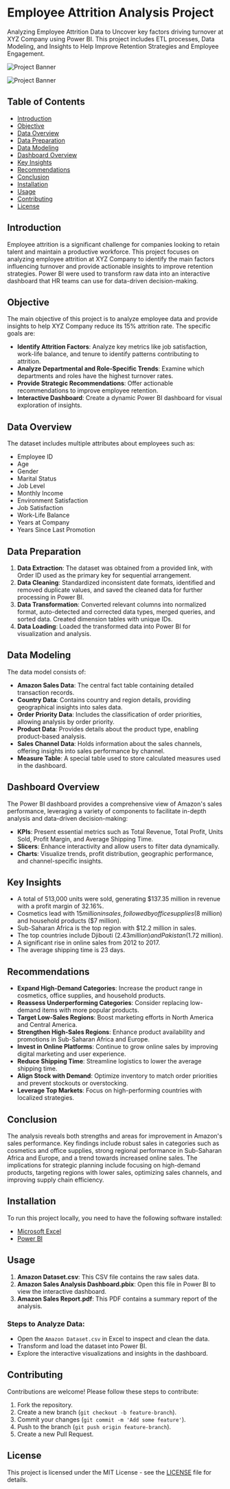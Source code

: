 # Employee Attrition Analysis Project
Analyzing Employee Attrition Data to Uncover key factors driving turnover at XYZ Company using Power BI. This project includes ETL processes, Data Modeling, and Insights to Help Improve Retention Strategies and Employee Engagement.

![Project Banner](ProjectBanner1.png)

![Project Banner](ProjectBanner2.png)

## Table of Contents
- [Introduction](#introduction)
- [Objective](#objective)
- [Data Overview](#data-overview)
- [Data Preparation](#data-preparation)
- [Data Modeling](#data-modeling)
- [Dashboard Overview](#dashboard-overview)
- [Key Insights](#key-insights)
- [Recommendations](#recommendations)
- [Conclusion](#conclusion)
- [Installation](#installation)
- [Usage](#usage)
- [Contributing](#contributing)
- [License](#license)

## Introduction
Employee attrition is a significant challenge for companies looking to retain talent and maintain a productive workforce. This project focuses on analyzing employee attrition at XYZ Company to identify the main factors influencing turnover and provide actionable insights to improve retention strategies. Power BI were used to transform raw data into an interactive dashboard that HR teams can use for data-driven decision-making.
## Objective
The main objective of this project is to analyze employee data and provide insights to help XYZ Company reduce its 15% attrition rate. The specific goals are:
- **Identify Attrition Factors**: Analyze key metrics like job satisfaction, work-life balance, and tenure to identify patterns contributing to attrition.
- **Analyze Departmental and Role-Specific Trends**: Examine which departments and roles have the highest turnover rates.
- **Provide Strategic Recommendations**: Offer actionable recommendations to improve employee retention.
- **Interactive Dashboard**: Create a dynamic Power BI dashboard for visual exploration of insights.

## Data Overview
The dataset includes multiple attributes about employees such as:
- Employee ID
- Age
- Gender
- Marital Status
- Job Level
- Monthly Income
- Environment Satisfaction
- Job Satisfaction
- Work-Life Balance
- Years at Company
- Years Since Last Promotion

## Data Preparation
1. **Data Extraction**: The dataset was obtained from a provided link, with Order ID used as the primary key for sequential arrangement.
2. **Data Cleaning**: Standardized inconsistent date formats, identified and removed duplicate values, and saved the cleaned data for further processing in Power BI.
3. **Data Transformation**: Converted relevant columns into normalized format, auto-detected and corrected data types, merged queries, and sorted data. Created dimension tables with unique IDs.
4. **Data Loading**: Loaded the transformed data into Power BI for visualization and analysis.

## Data Modeling
The data model consists of:
- **Amazon Sales Data**: The central fact table containing detailed transaction records.
- **Country Data**: Contains country and region details, providing geographical insights into sales data.
- **Order Priority Data**: Includes the classification of order priorities, allowing analysis by order priority.
- **Product Data**: Provides details about the product type, enabling product-based analysis.
- **Sales Channel Data**: Holds information about the sales channels, offering insights into sales performance by channel.
- **Measure Table**: A special table used to store calculated measures used in the dashboard.

## Dashboard Overview
The Power BI dashboard provides a comprehensive view of Amazon's sales performance, leveraging a variety of components to facilitate in-depth analysis and data-driven decision-making:
- **KPIs**: Present essential metrics such as Total Revenue, Total Profit, Units Sold, Profit Margin, and Average Shipping Time.
- **Slicers**: Enhance interactivity and allow users to filter data dynamically.
- **Charts**: Visualize trends, profit distribution, geographic performance, and channel-specific insights.

## Key Insights
- A total of 513,000 units were sold, generating $137.35 million in revenue with a profit margin of 32.16%.
- Cosmetics lead with $15 million in sales, followed by office supplies ($8 million) and household products ($7 million).
- Sub-Saharan Africa is the top region with $12.2 million in sales.
- The top countries include Djibouti ($2.43 million) and Pakistan ($1.72 million).
- A significant rise in online sales from 2012 to 2017.
- The average shipping time is 23 days.

## Recommendations
- **Expand High-Demand Categories**: Increase the product range in cosmetics, office supplies, and household products.
- **Reassess Underperforming Categories**: Consider replacing low-demand items with more popular products.
- **Target Low-Sales Regions**: Boost marketing efforts in North America and Central America.
- **Strengthen High-Sales Regions**: Enhance product availability and promotions in Sub-Saharan Africa and Europe.
- **Invest in Online Platforms**: Continue to grow online sales by improving digital marketing and user experience.
- **Reduce Shipping Time**: Streamline logistics to lower the average shipping time.
- **Align Stock with Demand**: Optimize inventory to match order priorities and prevent stockouts or overstocking.
- **Leverage Top Markets**: Focus on high-performing countries with localized strategies.

## Conclusion
The analysis reveals both strengths and areas for improvement in Amazon's sales performance. Key findings include robust sales in categories such as cosmetics and office supplies, strong regional performance in Sub-Saharan Africa and Europe, and a trend towards increased online sales. The implications for strategic planning include focusing on high-demand products, targeting regions with lower sales, optimizing sales channels, and improving supply chain efficiency.

## Installation
To run this project locally, you need to have the following software installed:
- [Microsoft Excel](https://www.microsoft.com/en-us/microsoft-365/excel)
- [Power BI](https://powerbi.microsoft.com/)

## Usage
1. **Amazon Dataset.csv**: This CSV file contains the raw sales data.
2. **Amazon Sales Analysis Dashboard.pbix**: Open this file in Power BI to view the interactive dashboard.
3. **Amazon Sales Report.pdf**: This PDF contains a summary report of the analysis.

### Steps to Analyze Data:
- Open the `Amazon Dataset.csv` in Excel to inspect and clean the data.
- Transform and load the dataset into Power BI.
- Explore the interactive visualizations and insights in the dashboard.

## Contributing
Contributions are welcome! Please follow these steps to contribute:
1. Fork the repository.
2. Create a new branch (`git checkout -b feature-branch`).
3. Commit your changes (`git commit -m 'Add some feature'`).
4. Push to the branch (`git push origin feature-branch`).
5. Create a new Pull Request.

## License
This project is licensed under the MIT License - see the [LICENSE](LICENSE) file for details.
